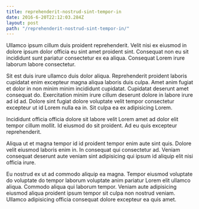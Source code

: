 ```yaml
---
title: reprehenderit-nostrud-sint-tempor-in
date: 2016-6-20T22:12:03.284Z
layout: post
path: "/reprehenderit-nostrud-sint-tempor-in/"
---
```


Ullamco ipsum cillum duis proident reprehenderit. Velit nisi ex eiusmod in dolore ipsum dolor officia eu sint amet proident sint. Consequat non eu sit incididunt sunt pariatur consectetur ex ea aliqua. Consequat Lorem irure laborum labore consectetur.

Sit est duis irure ullamco duis dolor aliqua. Reprehenderit proident laboris cupidatat enim excepteur magna aliqua laboris duis culpa. Amet anim fugiat et dolor in non minim minim incididunt cupidatat. Cupidatat deserunt amet consequat do. Exercitation minim irure cillum deserunt dolore in labore irure ad id ad. Dolore sint fugiat dolore voluptate velit tempor consectetur excepteur ut id Lorem nulla ea in. Sit culpa ea ex adipisicing Lorem.

Incididunt officia officia dolore sit labore velit Lorem amet ad dolor elit tempor cillum mollit. Id eiusmod do sit proident. Ad eu quis excepteur reprehenderit.

Aliqua ut et magna tempor id id proident tempor enim aute sint quis. Dolore velit eiusmod laboris enim in. In consequat qui consectetur ad. Veniam consequat deserunt aute veniam sint adipisicing qui ipsum id aliquip elit nisi officia irure.

Eu nostrud ex ut ad commodo aliquip ea magna. Tempor eiusmod voluptate do voluptate do tempor laborum voluptate anim pariatur Lorem elit ullamco aliqua. Commodo aliqua qui laborum tempor. Veniam aute adipisicing eiusmod aliqua proident ipsum tempor sit culpa non nostrud veniam. Ullamco adipisicing officia consequat dolore excepteur ea quis amet.